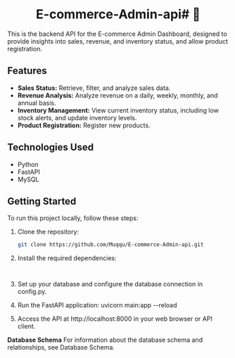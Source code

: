 
<h1 align="center">E-commerce-Admin-api# 👋</h1>
This is the backend API for the E-commerce Admin Dashboard, designed to provide insights into sales, revenue, and inventory status, and allow product registration.

## Features

- **Sales Status:** Retrieve, filter, and analyze sales data.
- **Revenue Analysis:** Analyze revenue on a daily, weekly, monthly, and annual basis.
- **Inventory Management:** View current inventory status, including low stock alerts, and update inventory levels.
- **Product Registration:** Register new products.

## Technologies Used

- Python
- FastAPI
- MySQL

## Getting Started

To run this project locally, follow these steps:

1. Clone the repository:

   ```bash
   git clone https://github.com/Muqqu/E-commerce-Admin-api.git

2. Install the required dependencies:
   ```pip install -r requirements.txt


3. Set up your database and configure the database connection in config.py.
4.  Run the FastAPI application:
   uvicorn main:app --reload

5. Access the API at http://localhost:8000 in your web browser or API client.



**Database Schema**
For information about the database schema and relationships, see Database Schema.





